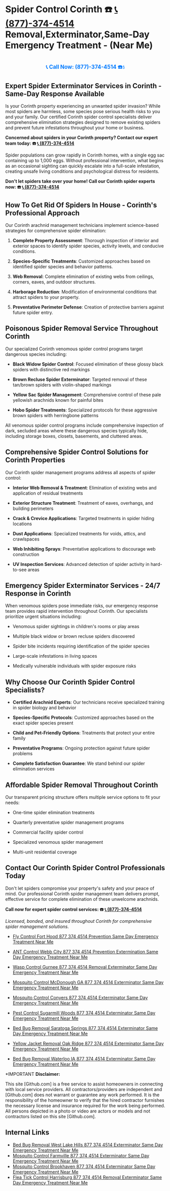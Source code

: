 # Spider Control Corinth ☎️ [📞 (877)-374-4514](https://pest-control-4514.netlify.app) Removal,Exterminator,Same-Day Emergency Treatment - (Near Me)
# 

<p align="center" style="font-size: 1.2em; font-weight: bold; margin: 20px 0;">
  <a href="https://pest-control-4514.netlify.app" target="_blank" style="color: #007BFF; text-decoration: none;">📞 Call Now: (877)-374-4514 ☎️💧</a>
</p>

## Expert Spider Exterminator Services in Corinth - Same-Day Response Available

Is your Corinth property experiencing an unwanted spider invasion? While most spiders are harmless, some species pose serious health risks to you and your family. Our certified Corinth spider control specialists deliver comprehensive elimination strategies designed to remove existing spiders and prevent future infestations throughout your home or business.

**Concerned about spiders in your Corinth property? Contact our expert team today: ☎️ [📞 (877)-374-4514](https://pest-control-4514.netlify.app)**

Spider populations can grow rapidly in Corinth homes, with a single egg sac containing up to 1,000 eggs. Without professional intervention, what begins as an occasional sighting can quickly escalate into a full-scale infestation, creating unsafe living conditions and psychological distress for residents.

**Don't let spiders take over your home! Call our Corinth spider experts now: ☎️ [📞 (877)-374-4514](https://pest-control-4514.netlify.app)**

## How To Get Rid Of Spiders In House - Corinth's Professional Approach

Our Corinth arachnid management technicians implement science-based strategies for comprehensive spider elimination:

1. **Complete Property Assessment**: Thorough inspection of interior and exterior spaces to identify spider species, activity levels, and conducive conditions.

2. **Species-Specific Treatments**: Customized approaches based on identified spider species and behavior patterns.

3. **Web Removal**: Complete elimination of existing webs from ceilings, corners, eaves, and outdoor structures.

4. **Harborage Reduction**: Modification of environmental conditions that attract spiders to your property.

5. **Preventative Perimeter Defense**: Creation of protective barriers against future spider entry.

## Poisonous Spider Removal Service Throughout Corinth

Our specialized Corinth venomous spider control programs target dangerous species including:

- **Black Widow Spider Control**: Focused elimination of these glossy black spiders with distinctive red markings

- **Brown Recluse Spider Exterminator**: Targeted removal of these tan/brown spiders with violin-shaped markings

- **Yellow Sac Spider Management**: Comprehensive control of these pale yellowish arachnids known for painful bites

- **Hobo Spider Treatments**: Specialized protocols for these aggressive brown spiders with herringbone patterns

All venomous spider control programs include comprehensive inspection of dark, secluded areas where these dangerous species typically hide, including storage boxes, closets, basements, and cluttered areas.

## Comprehensive Spider Control Solutions for Corinth Properties

Our Corinth spider management programs address all aspects of spider control:

- **Interior Web Removal & Treatment**: Elimination of existing webs and application of residual treatments

- **Exterior Structure Treatment**: Treatment of eaves, overhangs, and building perimeters

- **Crack & Crevice Applications**: Targeted treatments in spider hiding locations

- **Dust Applications**: Specialized treatments for voids, attics, and crawlspaces

- **Web Inhibiting Sprays**: Preventative applications to discourage web construction

- **UV Inspection Services**: Advanced detection of spider activity in hard-to-see areas

## Emergency Spider Exterminator Services - 24/7 Response in Corinth

When venomous spiders pose immediate risks, our emergency response team provides rapid intervention throughout Corinth. Our specialists prioritize urgent situations including:

- Venomous spider sightings in children's rooms or play areas

- Multiple black widow or brown recluse spiders discovered

- Spider bite incidents requiring identification of the spider species

- Large-scale infestations in living spaces

- Medically vulnerable individuals with spider exposure risks

## Why Choose Our Corinth Spider Control Specialists?

- **Certified Arachnid Experts**: Our technicians receive specialized training in spider biology and behavior

- **Species-Specific Protocols**: Customized approaches based on the exact spider species present

- **Child and Pet-Friendly Options**: Treatments that protect your entire family

- **Preventative Programs**: Ongoing protection against future spider problems

- **Complete Satisfaction Guarantee**: We stand behind our spider elimination services

## Affordable Spider Removal Throughout Corinth

Our transparent pricing structure offers multiple service options to fit your needs:

- One-time spider elimination treatments

- Quarterly preventative spider management programs

- Commercial facility spider control

- Specialized venomous spider management

- Multi-unit residential coverage

## Contact Our Corinth Spider Control Professionals Today

Don't let spiders compromise your property's safety and your peace of mind. Our professional Corinth spider management team delivers prompt, effective service for complete elimination of these unwelcome arachnids.

**Call now for expert spider control services: ☎️ [📞 (877)-374-4514](https://pest-control-4514.netlify.app)**

*Licensed, bonded, and insured throughout Corinth for comprehensive spider management solutions.*


- [Fly Control Fort Hood 877 374 4514 Prevention Same Day Emergency Treatment Near Me](https://github.com/allyoucaneatsushiin/pest-control/blob/main/Fly-Control-Fort-Hood-877-374-4514-Prevention-Same-Day-Emergency-Treatment-Near-Me.md)
- [ANT Control Webb City 877 374 4514 Prevention Extermination Same Day Emergency Treatment Near Me](https://github.com/allyoucaneatsushiin/pest-control/blob/main/ANT-Control-Webb-City-877-374-4514-Prevention-Extermination-Same-Day-Emergency-Treatment-Near-Me.md)
- [Wasp Control Gurnee 877 374 4514 Removal Exterminator Same Day Emergency Treatment Near Me](https://github.com/allyoucaneatsushiin/pest-control/blob/main/Wasp-Control-Gurnee-877-374-4514-Removal-Exterminator-Same-Day-Emergency-Treatment-Near-Me.md)


- [Mosquito Control McDonough GA 877 374 4514 Exterminator Same Day Emergency Treatment Near Me](https://github.com/allyoucaneatsushiin/pest-control/blob/main/Mosquito-Control-McDonough-GA-877-374-4514-Exterminator-Same-Day-Emergency-Treatment-Near-Me.md)
- [Mosquito Control Conyers 877 374 4514 Exterminator Same Day Emergency Treatment Near Me](https://github.com/allyoucaneatsushiin/pest-control/blob/main/Mosquito-Control-Conyers-877-374-4514-Exterminator-Same-Day-Emergency-Treatment-Near-Me.md)
- [Pest Control Sugarmill Woods 877 374 4514 Exterminator Same Day Emergency Treatment Near Me](https://github.com/allyoucaneatsushiin/pest-control/blob/main/Pest-Control-Sugarmill-Woods-877-374-4514-Exterminator-Same-Day-Emergency-Treatment-Near-Me.md)


- [Bed Bug Removal Saratoga Springs 877 374 4514 Exterminator Same Day Emergency Treatment Near Me](https://github.com/allyoucaneatsushiin/pest-control/blob/main/Bed-Bug-Removal-Saratoga-Springs-877-374-4514-Exterminator-Same-Day-Emergency-Treatment-Near-Me.md)
- [Yellow Jacket Removal Oak Ridge 877 374 4514 Exterminator Same Day Emergency Treatment Near Me](https://github.com/allyoucaneatsushiin/pest-control/blob/main/Yellow-Jacket-Removal-Oak-Ridge-877-374-4514-Exterminator-Same-Day-Emergency-Treatment-Near-Me.md)
- [Bed Bug Removal Waterloo IA 877 374 4514 Exterminator Same Day Emergency Treatment Near Me](https://github.com/allyoucaneatsushiin/pest-control/blob/main/Bed-Bug-Removal-Waterloo-IA-877-374-4514-Exterminator-Same-Day-Emergency-Treatment-Near-Me.md)


*IMPORTANT **Disclaimer:**  

This site [Github.com] is a free service to assist homeowners in connecting with local service providers. All contractors/providers are independent and [Github.com] does not warrant or guarantee any work performed. It is the responsibility of the homeowner to verify that the hired contractor furnishes the necessary license and insurance required for the work being performed. All persons depicted in a photo or video are actors or models and not contractors listed on this site [Github.com].


## Internal Links
- [Bed Bug Removal West Lake Hills 877 374 4514 Exterminator Same Day Emergency Treatment Near Me](https://github.com/allyoucaneatsushiin/pest-control/blob/main/Bed-Bug-Removal-West-Lake-Hills-877-374-4514-Exterminator-Same-Day-Emergency-Treatment-Near-Me.md)
- [Mosquito Control Farmville 877 374 4514 Exterminator Same Day Emergency Treatment Near Me](https://github.com/allyoucaneatsushiin/pest-control/blob/main/Mosquito-Control-Farmville-877-374-4514-Exterminator-Same-Day-Emergency-Treatment-Near-Me.md)
- [Mosquito Control Brookhaven 877 374 4514 Exterminator Same Day Emergency Treatment Near Me](https://github.com/allyoucaneatsushiin/pest-control/blob/main/Mosquito-Control-Brookhaven-877-374-4514-Exterminator-Same-Day-Emergency-Treatment-Near-Me.md)
- [Flea Tick Control Harrisburg 877 374 4514 Removal Exterminator Same Day Emergency Treatment Near Me](https://github.com/allyoucaneatsushiin/pest-control/blob/main/Flea-Tick-Control-Harrisburg-877-374-4514-Removal-Exterminator-Same-Day-Emergency-Treatment-Near-Me.md)
